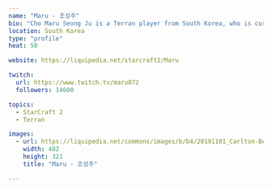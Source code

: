 ```yaml
---
name: "Maru - 조성주"
bio: "Cho Maru Seong Ju is a Terran player from South Korea, who is currently playing for Jin Air Green Wings. He is well known for being the youngest GSL player of all time, winning his first televised game at the age of 13."
location: South Korea
type: "profile"
heat: 50

website: https://liquipedia.net/starcraft2/Maru

twitch:
  url: https://www.twitch.tv/maru072
  followers: 14600

topics:
  - StarCraft 2
  - Terran

images:
  - url: https://liquipedia.net/commons/images/b/b4/20191101_Carlton-Beener_Blizzcon2019_WCS2_00233.jpg
    width: 482
    height: 321
    title: "Maru - 조성주"

---
```


